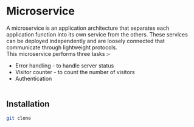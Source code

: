 # Microservice
A microservice is an application architecture that separates each application function into its own service from the others. These services can be deployed independently and are loosely connected that communicate through lightweight protocols.<br>
This microservice performs three tasks :- 
* Error handling - to handle server status
* Visitor counter - to count the number of visitors
* Authentication<br><br>

## Installation
```bash
git clone 
```

